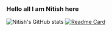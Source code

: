 ### Hello all I am Nitish here
![Nitish's GitHub stats](https://github-readme-stats.vercel.app/api?username=Nitish36&count_private=true&show_icons=true&theme=midnight-purple)
[![Readme Card](https://github-readme-stats.vercel.app/api/pin/?username=Nitish36&repo=github-readme-stats&theme=midnight-purple)](https://github.com/Nitish36/github-readme-stats)
